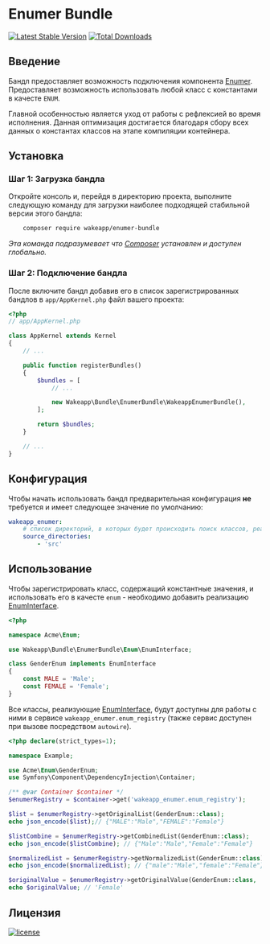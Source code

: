 Enumer Bundle
=============

[![Latest Stable Version](https://poser.pugx.org/wakeapp/enumer-bundle/v/stable)](https://packagist.org/packages/wakeapp/enumer-bundle)
[![Total Downloads](https://poser.pugx.org/wakeapp/enumer-bundle/downloads)](https://packagist.org/packages/wakeapp/enumer-bundle)

Введение
--------

Бандл предоставляет возможность подключения компонента [Enumer](https://github.com/wakeapp/enumer).
Предоставляет возможность использовать любой класс с константами в качесте `ENUM`.

Главной особенностью является уход от работы с рефлексией во время исполнения. Данная оптимизация достигается
благодаря сбору всех данных о константах классов на этапе компиляции контейнера.

Установка
---------

### Шаг 1: Загрузка бандла

Откройте консоль и, перейдя в директорию проекта, выполните следующую команду для загрузки наиболее подходящей
стабильной версии этого бандла:

```bash
    composer require wakeapp/enumer-bundle
```
*Эта команда подразумевает что [Composer](https://getcomposer.org) установлен и доступен глобально.*

### Шаг 2: Подключение бандла

После включите бандл добавив его в список зарегистрированных бандлов в `app/AppKernel.php` файл вашего проекта:

```php
<?php
// app/AppKernel.php

class AppKernel extends Kernel
{
    // ...

    public function registerBundles()
    {
        $bundles = [
            // ...

            new Wakeapp\Bundle\EnumerBundle\WakeappEnumerBundle(),
        ];

        return $bundles;
    }

    // ...
}
```

Конфигурация
------------

Чтобы начать использовать бандл предварительная конфигурация **не** требуется и имеет следующее значение по умолчанию:

```yaml
wakeapp_enumer:
    # список директорий, в которых будет происходить поиск классов, реализующий EnumInterface
    source_directories:
        - 'src'
``` 

Использование
-------------

Чтобы зарегистрировать класс, содержащий константные значения, и использовать его в качесте `enum` - необходимо
добавить реализацию [EnumInterface](./Enum/EnumInterface.php).

```php
<?php

namespace Acme\Enum;

use Wakeapp\Bundle\EnumerBundle\Enum\EnumInterface;

class GenderEnum implements EnumInterface
{
    const MALE = 'Male';
    const FEMALE = 'Female';
}
```

Все классы, реализующие [EnumInterface](./Enum/EnumInterface.php), будут доступны для работы с ними в сервисе
`wakeapp_enumer.enum_registry` (также сервис доступен при вызове посредством `autowire`). 

```php
<?php declare(strict_types=1);

namespace Example;

use Acme\Enum\GenderEnum;
use Symfony\Component\DependencyInjection\Container;

/** @var Container $container */
$enumerRegistry = $container->get('wakeapp_enumer.enum_registry');

$list = $enumerRegistry->getOriginalList(GenderEnum::class); 
echo json_encode($list);// {"MALE":"Male","FEMALE":"Female"}

$listCombine = $enumerRegistry->getCombinedList(GenderEnum::class); 
echo json_encode($listCombine); // {"Male":"Male","Female":"Female"}

$normalizedList = $enumerRegistry->getNormalizedList(GenderEnum::class); 
echo json_encode($normalizedList); // {"male":"Male","female":"Female"}

$originalValue = $enumerRegistry->getOriginalValue(GenderEnum::class, 'FemALE'); 
echo $originalValue; // 'Female'
```

Лицензия
--------

[![license](https://img.shields.io/badge/License-MIT-green.svg?style=flat-square)](./LICENSE)
